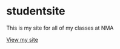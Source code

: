# studentsite
This is my site for all of my classes at NMA

[View my site](http://emiyaji.github.io/studentsite)

